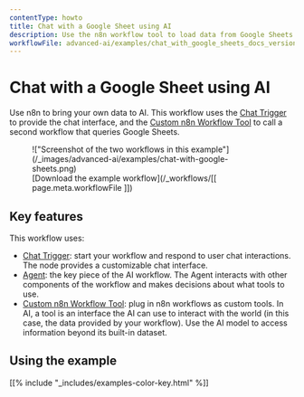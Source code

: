 ```yaml
---
contentType: howto
title: Chat with a Google Sheet using AI
description: Use the n8n workflow tool to load data from Google Sheets into your AI workflow.
workflowFile: advanced-ai/examples/chat_with_google_sheets_docs_version.json
---
```


# Chat with a Google Sheet using AI

Use n8n to bring your own data to AI. This workflow uses the [Chat Trigger](/integrations/builtin/core-nodes/n8n-nodes-langchain.chattrigger/) to provide the chat interface, and the [Custom n8n Workflow Tool](/integrations/builtin/cluster-nodes/sub-nodes/n8n-nodes-langchain.toolworkflow/) to call a second workflow that queries Google Sheets.

<figure markdown>
!["Screenshot of the two workflows in this example"](/_images/advanced-ai/examples/chat-with-google-sheets.png)
<figcaption markdown>[Download the example workflow](/_workflows/[[ page.meta.workflowFile ]])</figcaption>
</figure>

## Key features

This workflow uses:

* [Chat Trigger](/integrations/builtin/core-nodes/n8n-nodes-langchain.chattrigger/): start your workflow and respond to user chat interactions. The node provides a customizable chat interface.
* [Agent](/integrations/builtin/cluster-nodes/root-nodes/n8n-nodes-langchain.agent/): the key piece of the AI workflow. The Agent interacts with other components of the workflow and makes decisions about what tools to use.
* [Custom n8n Workflow Tool](/integrations/builtin/cluster-nodes/sub-nodes/n8n-nodes-langchain.toolworkflow/): plug in n8n workflows as custom tools. In AI, a tool is an interface the AI can use to interact with the world (in this case, the data provided by your workflow). Use the AI model to access information beyond its built-in dataset.


## Using the example

[[% include "_includes/examples-color-key.html" %]]
